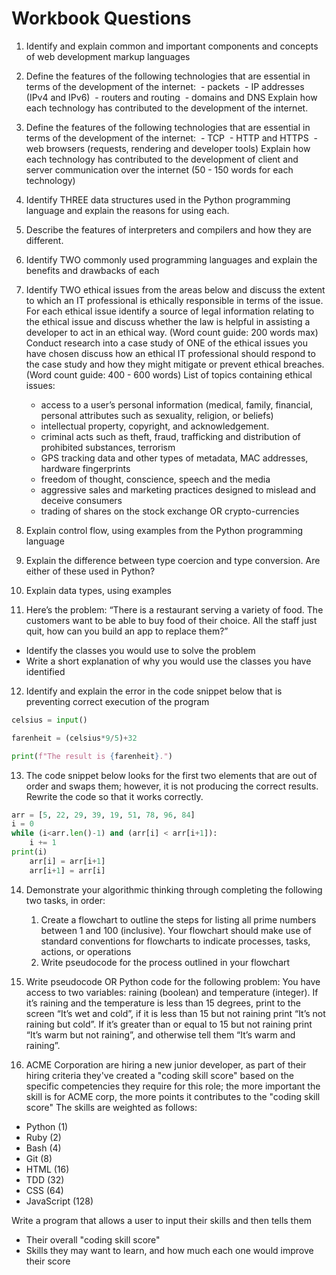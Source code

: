 # Workbook Questions

1. Identify and explain common and important components and concepts of web development markup languages
2. Define the features of the following technologies that are essential in terms of the development of the internet:  - packets  - IP addresses (IPv4 and IPv6)  - routers and routing  - domains and DNS Explain how each technology has contributed to the development of the internet.
3. Define the features of the following technologies that are essential in terms of the development of the internet:  - TCP  - HTTP and HTTPS  - web browsers (requests, rendering and developer tools) Explain how each technology has contributed to the development of client and server communication over the internet (50 - 150 words for each technology)
4. Identify THREE data structures used in the Python programming language and explain the reasons for using each.
5. Describe the features of interpreters and compilers and how they are different.
6. Identify TWO commonly used programming languages and explain the benefits and drawbacks of each
7. Identify TWO ethical issues from the areas below and discuss the extent to which an IT professional is ethically responsible in terms of the issue.
   For each ethical issue identify a source of legal information relating to the ethical issue and discuss whether the law is helpful in assisting a developer to act in an ethical way. (Word count guide: 200 words max) Conduct research into a case study of ONE of the ethical issues you have chosen discuss how an ethical IT professional should respond to the case study and how they might mitigate or prevent ethical breaches. (Word count guide: 400 - 600 words)
   List of topics containing ethical issues:

   - access to a user’s personal information (medical, family, financial,
     personal attributes such as sexuality, religion, or beliefs)
   - intellectual property, copyright, and acknowledgement.
   - criminal acts such as theft, fraud, trafficking and distribution of prohibited substances, terrorism
   - GPS tracking data and other types of metadata, MAC addresses, hardware fingerprints
   - freedom of thought, conscience, speech and the media
   - aggressive sales and marketing practices designed to mislead and deceive consumers
   - trading of shares on the stock exchange OR crypto-currencies

8. Explain control flow, using examples from the Python programming language
9. Explain the difference between type coercion and type conversion. Are either of these used in Python?
10. Explain data types, using examples
11. Here’s the problem: “There is a restaurant serving a variety of food. The customers want to be able to buy food of their choice. All the staff just quit, how can you build an app to replace them?”

- Identify the classes you would use to solve the problem
- Write a short explanation of why you would use the classes you have identified

12. Identify and explain the error in the code snippet below that is preventing correct execution of the program

```python
celsius = input()

farenheit = (celsius*9/5)+32

print(f"The result is {farenheit}.")
```

13. The code snippet below looks for the first two elements that are out of order and swaps them; however, it is not producing the correct results. Rewrite the code so that it works correctly.

```python
arr = [5, 22, 29, 39, 19, 51, 78, 96, 84]
i = 0
while (i<arr.len()-1) and (arr[i] < arr[i+1]):
	i += 1
print(i)
	arr[i] = arr[i+1]
	arr[i+1] = arr[i]
```

14. Demonstrate your algorithmic thinking through completing the following two tasks, in order:

    1. Create a flowchart to outline the steps for listing all prime numbers between 1 and 100 (inclusive). Your flowchart should make use of standard conventions for flowcharts to indicate processes, tasks, actions, or operations
    2. Write pseudocode for the process outlined in your flowchart

15. Write pseudocode OR Python code for the following problem: You have access to two variables: raining (boolean) and temperature (integer). If it’s raining and the temperature is less than 15 degrees, print to the screen “It’s wet and cold”, if it is less than 15 but not raining print “It’s not raining but cold”. If it’s greater than or equal to 15 but not raining print “It’s warm but not raining”, and otherwise tell them “It’s warm and raining”.
16. ACME Corporation are hiring a new junior developer, as part of their hiring criteria they've created a "coding skill score" based on the specific competencies they require for this role; the more important the skill is for ACME corp, the more points it contributes to the "coding skill score" The skills are weighted as follows:

- Python (1)
- Ruby (2)
- Bash (4)
- Git (8)
- HTML (16)
- TDD (32)
- CSS (64)
- JavaScript (128) ​

Write a program that allows a user to input their skills and then tells them

- Their overall "coding skill score"
- Skills they may want to learn, and how much each one would improve their score
